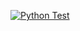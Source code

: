 [![Python Test](https://github.com/jschirad/devpos-lab-2/actions/workflows/ci.yaml/badge.svg)](https://github.com/jschirad/devpos-lab-2/actions/workflows/ci.yaml)
